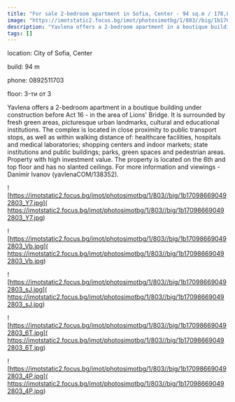 ```yaml
---
title: "For sale 2-bedroom apartment in Sofia, Center - 94 sq.m / 178,885 EUR "
image: "https://imotstatic2.focus.bg/imot/photosimotbg/1/803//big/1b170986690492803_Q9.jpg"
description: "Yavlena offers a 2-bedroom apartment in a boutique building under construction before Act 16 - in the area of Lions' Bridge. It is surrounded by fresh green areas, picturesque urban landmarks, cultural and educational institutions. The complex is located in close proximity to public transport stops, as well as within walking distance of: healthcare facilities, hospitals and medical laboratories; shopping centers and indoor markets; state institutions and public buildings; parks, green spaces and pedestrian areas. Property with high investment value. The property is located on the 6th and top floor and has no slanted ceilings. For more information and viewings - Danimir Ivanov (yavlenaCOM/138352)."
tags: []
---
```


location: City of Sofia, Center

build: 94 m

phone: 0892511703

floor: 3-ти от 3

Yavlena offers a 2-bedroom apartment in a boutique building under construction before Act 16 - in the area of Lions' Bridge. It is surrounded by fresh green areas, picturesque urban landmarks, cultural and educational institutions. The complex is located in close proximity to public transport stops, as well as within walking distance of: healthcare facilities, hospitals and medical laboratories; shopping centers and indoor markets; state institutions and public buildings; parks, green spaces and pedestrian areas. Property with high investment value. The property is located on the 6th and top floor and has no slanted ceilings. For more information and viewings - Danimir Ivanov (yavlenaCOM/138352).


![https://imotstatic2.focus.bg/imot/photosimotbg/1/803//big/1b170986690492803_Y7.jpg]( https://imotstatic2.focus.bg/imot/photosimotbg/1/803//big/1b170986690492803_Y7.jpg)


![https://imotstatic2.focus.bg/imot/photosimotbg/1/803//big/1b170986690492803_Vb.jpg]( https://imotstatic2.focus.bg/imot/photosimotbg/1/803//big/1b170986690492803_Vb.jpg)


![https://imotstatic2.focus.bg/imot/photosimotbg/1/803//big/1b170986690492803_sJ.jpg]( https://imotstatic2.focus.bg/imot/photosimotbg/1/803//big/1b170986690492803_sJ.jpg)


![https://imotstatic2.focus.bg/imot/photosimotbg/1/803//big/1b170986690492803_6T.jpg]( https://imotstatic2.focus.bg/imot/photosimotbg/1/803//big/1b170986690492803_6T.jpg)


![https://imotstatic2.focus.bg/imot/photosimotbg/1/803//big/1b170986690492803_4P.jpg]( https://imotstatic2.focus.bg/imot/photosimotbg/1/803//big/1b170986690492803_4P.jpg)


